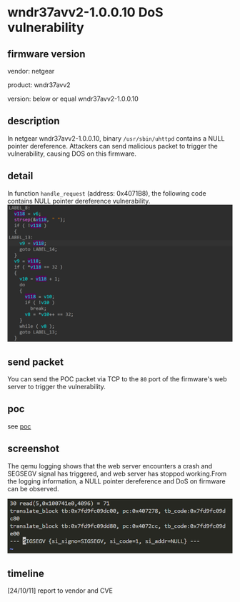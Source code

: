# wndr37avv2-1.0.0.10 DoS vulnerability
## firmware version
vendor: netgear

product: wndr37avv2

version: below or equal wndr37avv2-1.0.0.10

## description
In netgear wndr37avv2-1.0.0.10, binary `/usr/sbin/uhttpd` contains a NULL pointer dereference. Attackers can send malicious packet to trigger the vulnerability, causing DOS on this firmware.

## detail
In function `handle_request` (address: 0x4071B8), the following code contains NULL pointer dereference vulnerability.
![vuln](image.png)

## send packet
You can send the POC packet via TCP to the `80` port of the firmware's web server to trigger the vulnerability.

## poc
see [poc](./poc)

## screenshot
The qemu logging shows that the web server encounters a crash and SEGSEGV signal has triggered, and web server has stoppod working.From the logging information, a NULL pointer dereference and DoS on firmware can be observed.

![crash](image-1.png)

## timeline
[24/10/11] report to vendor and CVE
